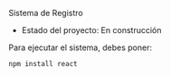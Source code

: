 <hi>Sistema de Registro</h1>

- Estado del proyecto: En construcción

Para ejecutar el sistema, debes poner:

 ```npm install react```
